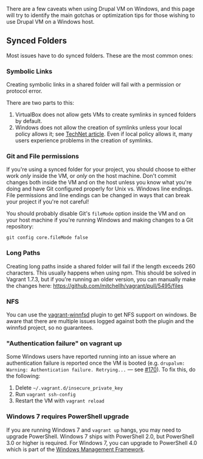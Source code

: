 There are a few caveats when using Drupal VM on Windows, and this page will try to identify the main gotchas or optimization tips for those wishing to use Drupal VM on a Windows host.

## Synced Folders

Most issues have to do synced folders. These are the most common ones:

### Symbolic Links

Creating symbolic links in a shared folder will fail with a permission or protocol error.

There are two parts to this:

  1. VirtualBox does not allow gets VMs to create symlinks in synced folders by default.
  2. Windows does not allow the creation of symlinks unless your local policy allows it; see [TechNet article](https://technet.microsoft.com/en-us/library/dn221947%28v=ws.10%29.aspx). Even if local policy allows it, many users experience problems in the creation of symlinks.

### Git and File permissions

If you're using a synced folder for your project, you should choose to either work _only_ inside the VM, or _only_ on the host machine. Don't commit changes both inside the VM and on the host unless you know what you're doing and have Git configured properly for Unix vs. Windows line endings. File permissions and line endings can be changed in ways that can break your project if you're not careful!

You should probably disable Git's `fileMode` option inside the VM and on your host machine if you're running Windows and making changes to a Git repository:

    git config core.fileMode false

### Long Paths

Creating long paths inside a shared folder will fail if the length exceeds 260 characters. This usually happens when using npm. This should be solved in Vagrant 1.7.3, but if you're running an older version, you can manually make the changes here: https://github.com/mitchellh/vagrant/pull/5495/files

### NFS

You can use the [vagrant-winnfsd](https://github.com/GM-Alex/vagrant-winnfsd) plugin to get NFS support on windows. Be aware that there are multiple issues logged against both the plugin and the winnfsd project, so no guarantees.

### "Authentication failure" on vagrant up

Some Windows users have reported running into an issue where an authentication failure is reported once the VM is booted (e.g. `drupalvm: Warning: Authentication failure. Retrying...` — see [#170](https://github.com/geerlingguy/drupal-vm/issues/170)). To fix this, do the following:

  1. Delete `~/.vagrant.d/insecure_private_key`
  2. Run `vagrant ssh-config`
  3. Restart the VM with `vagrant reload`

### Windows 7 requires PowerShell upgrade

If you are running Windows 7 and `vagrant up` hangs, you may need to upgrade PowerShell. Windows 7 ships with PowerShell 2.0, but PowerShell 3.0 or higher is required. For Windows 7, you can upgrade to PowerShell 4.0 which is part of the [Windows Management Framework](http://www.microsoft.com/en-us/download/details.aspx?id=40855).
